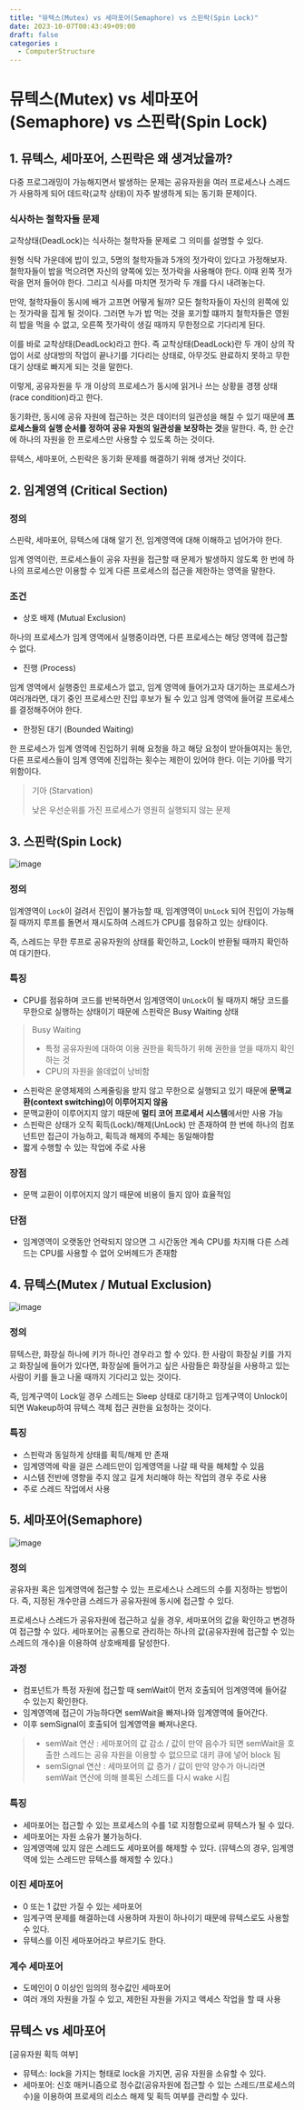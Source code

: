 ```yaml
---
title: "뮤텍스(Mutex) vs 세마포어(Semaphore) vs 스핀락(Spin Lock)"
date: 2023-10-07T00:43:49+09:00
draft: false
categories :
  - ComputerStructure
---
```


# 뮤텍스(Mutex) vs 세마포어(Semaphore) vs 스핀락(Spin Lock)
## 1. 뮤텍스, 세마포어, 스핀락은 왜 생겨났을까?
다중 프로그래밍이 가능해지면서 발생하는 문제는 공유자원을 여러 프로세스나 스레드가 사용하게 되어 데드락(교착 상태)이 자주 발생하게 되는 동기화 문제이다.

### 식사하는 철학자들 문제
교착상태(DeadLock)는 식사하는 철학자들 문제로 그 의미를 설명할 수 있다.

원형 식탁 가운데에 밥이 있고, 5명의 철학자들과 5개의 젓가락이 있다고 가정해보자. 철학자들이 밥을 먹으려면 자신의 양쪽에 있는 젓가락을 사용해야 한다. 이때 왼쪽 젓가락을 먼저 들어야 한다.
그리고 식사를 마치면 젓가락 두 개를 다시 내려놓는다.

만약, 철학자들이 동시에 배가 고프면 어떻게 될까? 모든 철학자들이 자신의 왼쪽에 있는 젓가락을 집게 될 것이다. 그러면 누가 밥 먹는 것을 포기할 떄까지 철학자들은 영원히 밥을 먹을 수 없고, 오른쪽 젓가락이 생길 때까지 무한정으로 기다리게 된다.

이를 바로 교착상태(DeadLock)라고 한다. 즉 교착상태(DeadLock)란 두 개이 상의 작업이 서로 상대방의 작업이 끝나기를 기다리는 상태로, 아무것도 완료하지 못하고 무한 대기 상태로 빠지게 되는 것을 말한다.

이렇게, 공유자원을 두 개 이상의 프로세스가 동시에 읽거나 쓰는 상황을 경쟁 상태(race condition)라고 한다.

동기화란, 동시에 공유 자원에 접근하는 것은 데이터의 일관성을 해칠 수 있기 때문에 **프로세스들의 실행 순서를 정하여 공유 자원의 일관성을 보장하는 것**을 말한다.
즉, 한 순간에 하나의 자원을 한 프로세스만 사용할 수 있도록 하는 것이다.

뮤텍스, 세마포어, 스핀락은 동기화 문제를 해결하기 위해 생겨난 것이다.

## 2. 임계영역 (Critical Section)
### 정의
스핀락, 세마포어, 뮤텍스에 대해 알기 전, 임계영역에 대해 이해하고 넘어가야 한다.

임계 영역이란, 프로세스들이 공유 자원을 접근할 때 문제가 발생하지 않도록 한 번에 하나의 프로세스만 이용할 수 있게 다른 프로세스의 접근을 제한하는 영역을 말한다.

### 조건
- 상호 배제 (Mutual Exclusion)

하나의 프로세스가 임계 영역에서 실행중이라면, 다른 프로세스는 해당 영역에 접근할 수 없다.

- 진행 (Process)

임계 영역에서 실행중인 프로세스가 없고, 임계 영역에 들어가고자 대기하는 프로세스가 여러개라면,
대기 중인 프로세스만 진입 후보가 될 수 있고 임계 영역에 들어갈 프로세스를 결정해주어야 한다.

- 한정된 대기 (Bounded Waiting)

한 프로세스가 임계 영역에 진입하기 위해 요청을 하고 해당 요청이 받아들여지는 동안,
다른 프로세스들이 임계 영역에 진입하는 횟수는 제한이 있어야 한다. 이는 기아를 막기 위함이다.

> 기아 (Starvation)
> 
> 낮은 우선순위를 가진 프로세스가 영원히 실행되지 않는 문제

## 3. 스핀락(Spin Lock)
![image](https://github.com/yumin00/blog/assets/130362583/fddc46de-0267-44d6-8a4e-2614275350e5)
### 정의
임계영역이 `Lock`이 걸려서 진입이 불가능할 때, 임계영역이 `UnLock` 되어 진입이 가능해질 때까지 루프를 돌면서 재시도하여 스레드가 CPU를 점유하고 있는 상태이다.

즉, 스레드는 무한 루프로 공유자원의 상태를 확인하고, Lock이 반환될 때까지 확인하여 대기한다.

### 특징
- CPU를 점유하며 코드를 반복하면서 임계영역이 `UnLock`이 될 때까지 해당 코드를 무한으로 실행하는 상태이기 때문에 스핀락은 Busy Waiting 상태

> Busy Waiting
> 
> - 특정 공유자원에 대하여 이용 권한을 획득하기 위해 권한을 얻을 때까지 확인하는 것
> - CPU의 자원을 쓸데없이 낭비함

- 스핀락은 운영체제의 스케줄링을 받지 않고 무한으로 실행되고 있기 때문에 **문맥교환(context switching)이 이루어지지 않음**
- 문맥교환이 이루어지지 않기 때문에 **멀티 코어 프로세서 시스템**에서만 사용 가능
- 스핀락은 상태가 오직 획득(Lock)/해제(UnLock) 만 존재하여 한 번에 하나의 컴포넌트만 접근이 가능하고, 획득과 해제의 주체는 동일해야함
- 짧게 수행할 수 있는 작업에 주로 사용

### 장점
- 문맥 교환이 이루어지지 않기 때문에 비용이 들지 않아 효율적임

### 단점
- 임계영역이 오랫동안 언락되지 않으면 그 시간동안 계속 CPU를 차지해 다른 스레드는 CPU를 사용할 수 없어 오버헤드가 존재함

## 4. 뮤텍스(Mutex / Mutual Exclusion)
![image](https://github.com/yumin00/blog/assets/130362583/953b8ccd-2472-4f1b-bb34-379d7c9b3c45)

### 정의
뮤텍스란, 화장실 하나에 키가 하나인 경우라고 할 수 있다. 한 사람이 화장실 키를 가지고 화장실에 들어가 있다면, 화장실에 들어가고 싶은 사람들은 화장실을 사용하고 있는 사람이 키를 들고 나올 때까지 기다리고 있는 것이다.

즉, 임계구역이 Lock일 경우 스레드는 Sleep 상태로 대기하고 임계구역이 Unlock이 되면 Wakeup하여 뮤텍스 객체 접근 권한을 요청하는 것이다.

### 특징
- 스핀락과 동일하게 상태를 획득/해제 만 존재
- 임계영역에 락을 걸은 스레드만이 임계영역을 나갈 때 락을 해체할 수 있음
- 시스템 전반에 영향을 주지 않고 길게 처리해야 하는 작업의 경우 주로 사용
- 주로 스레드 작업에서 사용


## 5. 세마포어(Semaphore)
![image](https://github.com/yumin00/blog/assets/130362583/e6251d32-3c02-4f8a-a965-a661aae0f04b)
### 정의
공유자원 혹은 임계영역에 접근할 수 있는 프로세스나 스레드의 수를 지정하는 방법이다. 즉, 지정된 개수만큼 스레드가 공유자원에 동시에 접근할 수 있다.

프로세스나 스레드가 공유자원에 접근하고 싶을 경우, 세마포어의 값을 확인하고 변경하여 접근할 수 있다. 세마포어는 공통으로 관리하는 하나의 값(공유자원에 접근할 수 있는 스레드의 개수)을 이용하여 상호배제를 달성한다.

### 과정
- 컴포넌트가 특정 자원에 접근할 때 semWait이 먼저 호출되어 임계영역에 들어갈 수 있는지 확인한다.
- 임계영역에 접근이 가능하다면 semWait을 빠져나와 임계영역에 들어간다.
- 이후 semSignal이 호출되어 임계영역을 빠져나온다.

> - semWait 연산 : 세마포어의 값 감소 / 값이 만약 음수가 되면 semWait을 호출한 스레드는 공유 자원을 이용할 수 없으므로 대키 큐에 넣어 block 됨
> - semSignal 연산 : 세마포어의 값 증가 / 값이 만약 양수가 아니라면 semWait 연산에 의해 블록된 스레드를 다시 wake 시킴 

### 특징
- 세마포어는 접근할 수 있는 프로세스의 수를 1로 지정함으로써 뮤텍스가 될 수 있다.
- 세마포어는 자원 소유가 불가능하다.
- 임계영역에 있지 않은 스레드도 세마포어를 해제할 수 있다. (뮤텍스의 경우, 임계영역에 있는 스레드만 뮤텍스를 해제할 수 있다.)

### 이진 세마포어
- 0 또는 1 값만 가질 수 있는 세마포어
- 임계구역 문제를 해결하는데 사용하며 자원이 하나이기 때문에 뮤텍스로도 사용할 수 있다.
- 뮤텍스를 이진 세마포어라고 부르기도 한다.

### 계수 세마포어
- 도메인이 0 이상인 임의의 정수값인 세마포어
- 여러 개의 자원을 가질 수 있고, 제한된 자원을 가지고 액세스 작업을 할 때 사용

## 뮤텍스 vs 세마포어
[공유자원 획득 여부]
- 뮤텍스: lock을 가지는 형태로 lock을 가지면, 공유 자원을 소유할 수 있다.
- 세마포어: 신호 매커니즘으로 정수값(공유자원에 접근할 수 있는 스레드/프로세스의 수)을 이용하여 프로세의 리소스 해제 및 획득 여부를 관리할 수 있다.